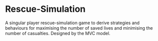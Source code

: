 # Rescue-Simulation
A singular player rescue-simulation game to derive strategies and behaviours for maximising the number of saved lives and minimising the number of casualties. Designed by the MVC model.
